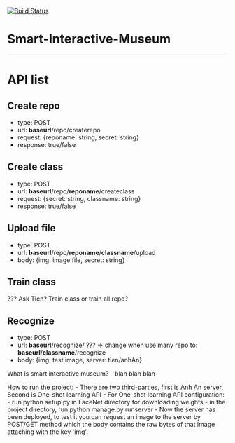 [![Build Status](https://travis-ci.com/chequochuu/Smart-Interactive-Museum.svg?token=zqCLPftiBUBoP2cktddN&branch=master)](https://travis-ci.com/chequochuu/Smart-Interactive-Museum)
# Smart-Interactive-Museum
-------------------------

# API list

## Create repo

- type: POST
- url: **baseurl**/repo/createrepo
- request: {reponame: string, secret: string}
- response: true/false
## Create class

- type: POST
- url: **baseurl**/repo/**reponame**/createclass
- request: {secret: string, classname: string}
- response: true/false
## Upload file

- type: POST
- url: **baseurl**/repo/**reponame**/**classname**/upload
- body: {img: image file, secret: string}
## Train class

??? Ask Tien? Train class or train all repo?



## Recognize

- type: POST
- url: **baseurl**/recognize/      ??? => change when use many repo to: **baseurl**/**classname**/recognize
- body: {img: test image, server: tien/anhAn}


What is smart interactive museum?
    - blah blah blah

How to run the project:
    - There are two third-parties, first is Anh An server, Second is One-shot learning API
    - For One-shot learning API configuration:
        - run python setup.py in FaceNet directory for downloading weights
        - in the project directory, run python manage.py runserver
        - Now the server has been deployed, to test it you can request an image to the server by POST/GET method which the body contains the raw bytes of that image attaching with the key 'img'.

